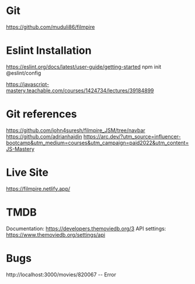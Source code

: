 # Git

https://github.com/muduli86/filmpire

# Eslint Installation

https://eslint.org/docs/latest/user-guide/getting-started
npm init @eslint/config

https://javascript-mastery.teachable.com/courses/1424734/lectures/39184899

# Git references

https://github.com/john4suresh/filmpire_JSM/tree/navbar
https://github.com/adrianhajdin
https://arc.dev/?utm_source=influencer-bootcamp&utm_medium=courses&utm_campaign=paid2022&utm_content=JS-Mastery

# Live Site

https://filmpire.netlify.app/

# TMDB

Documentation: https://developers.themoviedb.org/3
API settings: https://www.themoviedb.org/settings/api

# Bugs

http://localhost:3000/movies/820067 -- Error
